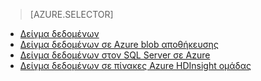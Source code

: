 > [AZURE.SELECTOR]
- [Δείγμα δεδομένων](../articles/machine-learning/machine-learning-data-science-sample-data.md)
- [Δείγμα δεδομένων σε Azure blob αποθήκευσης](../articles/machine-learning/machine-learning-data-science-sample-data-blob.md)
- [Δείγμα δεδομένων στον SQL Server σε Azure](../articles/machine-learning/machine-learning-data-science-sample-data-sql-server.md)
- [Δείγμα δεδομένων σε πίνακες Azure HDInsight ομάδας](../articles/machine-learning/machine-learning-data-science-sample-data-hive.md)